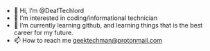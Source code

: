 - 👋 Hi, I’m @DeafTechlord
- 👀 I’m interested in coding/informational technician
- 🌱 I’m currently learning github, and learning things that is the best career for my future.
- 📫 How to reach me geektechman@protonmail.com

<!---
DeafTechlord/DeafTechlord is a ✨ special ✨ repository because its `README.md` (this file) appears on your GitHub profile.
You can click the Preview link to take a look at your changes.
--->
